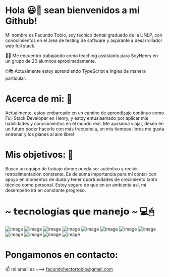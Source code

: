 # Hola 😃👋 sean bienvenidos a mi Github!

Mi nombre es Facundo Tobio, soy técnico dental graduado de la UNLP, con conocimientos en el área de testing de software y aspirante a desarrollador web full stack.

👨‍💻 Me encuentro trabajando como teaching assistants para SoyHenry en un grupo de 20 alumnos aproximadamente.

🤓📚 Actualmente estoy aprendiendo TypeScript e Ingles de manera particular.

# Acerca de mi:  💬
Actualmente, estoy embarcado en un camino de aprendizaje continuo como Full Stack Developer en Henry, y estoy entusiasmado por aplicar mis habilidades y conocimientos en el mundo real.
Me apasiona viajar, deseo en un futuro poder hacerlo con más frecuencia, en mis tiempos libres me gusta entrenar y los planes al aire libre!

# Mis objetivos:  🔮
Busco un equipo de trabajo donde pueda ser auténtico y recibir retroalimentación constante. Es de suma importancia para mí contar con apoyo en momentos de duda y tener oportunidades de crecimiento tanto técnico como personal. Estoy seguro de que en un ambiente así, mi desempeño irá en constante progreso.

# ~ 𝘁𝗲𝗰𝗻𝗼𝗹𝗼𝗴í𝗮𝘀 𝗾𝘂𝗲 𝗺𝗮𝗻𝗲𝗷𝗼 ~ 💻🖱

![image](https://github.com/Facundotobio/Facundotobio/assets/109319944/71de8592-9798-4fe5-a8c6-356adf2120fe)
![image](https://github.com/Facundotobio/Facundotobio/assets/109319944/635df5cb-02ea-43c9-bd86-350bc17caaab)
![image](https://github.com/Facundotobio/Facundotobio/assets/109319944/80550929-9024-4e8b-a048-29e671d7095c)
![image](https://github.com/Facundotobio/Facundotobio/assets/109319944/ed8eaf7d-f347-4792-a651-1a221ad56a79)
![image](https://github.com/Facundotobio/Facundotobio/assets/109319944/a0f9128c-b352-43fb-b8fe-4bee305fb247)
![image](https://github.com/Facundotobio/Facundotobio/assets/109319944/2cba8b15-82c2-465a-a8cc-13ecc3a3cb61)
![image](https://github.com/Facundotobio/Facundotobio/assets/109319944/acbdbad7-afe3-408b-9a66-392334194dfe)
![image](https://github.com/Facundotobio/Facundotobio/assets/109319944/d9acd696-1176-4f86-b02d-f3abb86b775e)
![image](https://github.com/Facundotobio/Facundotobio/assets/109319944/6f1929aa-16fd-4a28-bdb3-376e8ece558b)
![image](https://github.com/Facundotobio/Facundotobio/assets/109319944/fd0309f9-8bc1-4c1b-9466-702ff757d3bc)
![image](https://github.com/Facundotobio/Facundotobio/assets/109319944/38d4dd66-fe1c-4e73-8400-e560e11f0359)
![image](https://github.com/Facundotobio/Facundotobio/assets/109319944/7653ad66-31e0-4fde-a8db-af5577acb7d3)


# Pongamonos en contacto: 
📫 mi email es ===>  facundohectortobio@gmail.com
